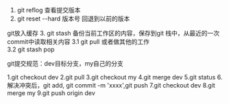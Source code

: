 1. git reflog 查看提交版本
2. git reset --hard 版本号  回退到以前的版本


git放入缓存
3. git stash 备份当前工作区的内容，保存到git 栈中，从最近的一次commit中读取相关内容
3.1 git pull  或者做其他的工作    
3.2 git stash pop

git提交规范：dev目标分支，my自己的分支

1.git checkout dev
2.git pull
3.git checkout my
4.git merge dev
5.git status
6.解决冲突后，git add, git commit -m 'xxxx',git push
7.git checkout dev
8.git merge my
9.git push origin dev